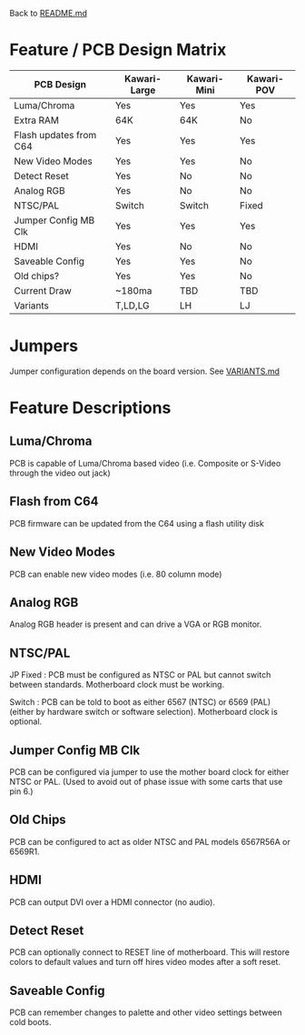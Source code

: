Back to [README.md](../README.md)

# Feature / PCB Design Matrix

PCB Design             |Kawari-Large|Kawari-Mini |Kawari-POV|
-----------------------|------------|------------|----------|
Luma/Chroma            |Yes         |Yes         |Yes       |
Extra RAM              |64K         |64K         |No        |
Flash updates from C64 |Yes         |Yes         |Yes       |
New Video Modes        |Yes         |Yes         |No        |
Detect Reset           |Yes         |No          |No        |
Analog RGB             |Yes         |No          |No        |
NTSC/PAL               |Switch      |Switch      |Fixed     |
Jumper Config MB Clk   |Yes         |Yes         |Yes       |
HDMI                   |Yes         |No          |No        |
Saveable Config        |Yes         |Yes         |No        |
Old chips?             |Yes         |Yes         |No        |
Current Draw           |~180ma      |TBD         |TBD       |
Variants               |T,LD,LG     |LH          |LJ        |

# Jumpers

Jumper configuration depends on the board version.  See [VARIANTS.md](VARIANTS.md)

# Feature Descriptions

## Luma/Chroma 
PCB is capable of Luma/Chroma based video (i.e. Composite or S-Video through the video out jack)

## Flash from C64
PCB firmware can be updated from the C64 using a flash utility disk

## New Video Modes
PCB can enable new video modes (i.e. 80 column mode)

## Analog RGB
Analog RGB header is present and can drive a VGA or RGB monitor.

## NTSC/PAL
JP Fixed : PCB must be configured as NTSC or PAL but cannot switch between standards. Motherboard clock must be working.

Switch : PCB can be told to boot as either 6567 (NTSC) or 6569 (PAL) (either by hardware switch or software selection). Motherboard clock is optional.

## Jumper Config MB Clk
PCB can be configured via jumper to use the mother board clock for either NTSC or PAL. (Used to avoid out of phase issue with some carts that use pin 6.)

## Old Chips
PCB can be configured to act as older NTSC and PAL models 6567R56A or 6569R1.

## HDMI
PCB can output DVI over a HDMI connector (no audio).

## Detect Reset
PCB can optionally connect to RESET line of motherboard.  This will restore colors to default values and turn off hires video modes after a soft reset.

## Saveable Config
PCB can remember changes to palette and other video settings between cold boots.
